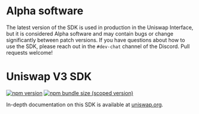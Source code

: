 # Alpha software

The latest version of the SDK is used in production in the Uniswap Interface,
but it is considered Alpha software and may contain bugs or change significantly between patch versions.
If you have questions about how to use the SDK, please reach out in the `#dev-chat` channel of the Discord.
Pull requests welcome!

# Uniswap V3 SDK

[![npm version](https://img.shields.io/npm/v/@uniswap/v3-sdk/latest.svg)](https://www.npmjs.com/package/@uniswap/v3-sdk/v/latest)
[![npm bundle size (scoped version)](https://img.shields.io/bundlephobia/minzip/@uniswap/v3-sdk/latest.svg)](https://bundlephobia.com/result?p=@uniswap/v3-sdk@latest)

In-depth documentation on this SDK is available at [uniswap.org](https://docs.uniswap.org/).


